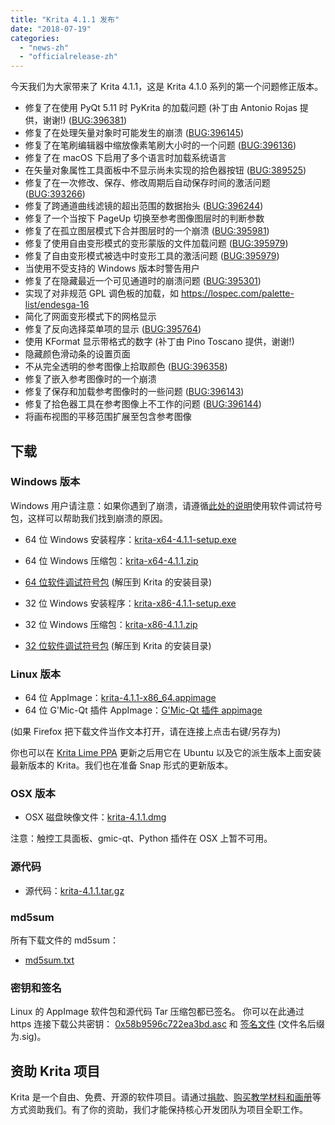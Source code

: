 ```yaml
---
title: "Krita 4.1.1 发布"
date: "2018-07-19"
categories: 
  - "news-zh"
  - "officialrelease-zh"
---
```


今天我们为大家带来了 Krita 4.1.1，这是 Krita 4.1.0 系列的第一个问题修正版本。

- 修复了在使用 PyQt 5.11 时 PyKrita 的加载问题 (补丁由 Antonio Rojas 提供，谢谢!) ([BUG:396381](https://bugs.kde.org/show_bug.cgi?id=396381))
- 修复了在处理矢量对象时可能发生的崩溃 ([BUG:396145](https://bugs.kde.org/show_bug.cgi?id=396145))
- 修复了在笔刷编辑器中缩放像素笔刷大小时的一个问题 ([BUG:396136](https://bugs.kde.org/show_bug.cgi?id=396136))
- 修复了在 macOS 下启用了多个语言时加载系统语言
- 在矢量对象属性工具面板中不显示尚未实现的拾色器按钮 ([BUG:389525](https://bugs.kde.org/show_bug.cgi?id=389525))
- 修复了在一次修改、保存、修改周期后自动保存时间的激活问题 ([BUG:393266](https://bugs.kde.org/show_bug.cgi?id=393266))
- 修复了跨通道曲线滤镜的超出范围的数据抬头 ([BUG:396244](https://bugs.kde.org/show_bug.cgi?id=396244))
- 修复了一个当按下 PageUp 切换至参考图像图层时的判断参数
- 修复了在孤立图层模式下合并图层时的一个崩溃 ([BUG:395981](https://bugs.kde.org/show_bug.cgi?id=395981))
- 修复了使用自由变形模式的变形蒙版的文件加载问题 ([BUG:395979](https://bugs.kde.org/show_bug.cgi?id=395979))
- 修复了自由变形模式被选中时变形工具的激活问题 ([BUG:395979](https://bugs.kde.org/show_bug.cgi?id=395979))
- 当使用不受支持的 Windows 版本时警告用户
- 修复了在隐藏最近一个可见通道时的崩溃问题 ([BUG:395301](https://bugs.kde.org/show_bug.cgi?id=395301))
- 实现了对非规范 GPL 调色板的加载，如 https://lospec.com/palette-list/endesga-16
- 简化了网面变形模式下的网格显示
- 修复了反向选择菜单项的显示 ([BUG:395764](https://bugs.kde.org/show_bug.cgi?id=395764))
- 使用 KFormat 显示带格式的数字 (补丁由 Pino Toscano 提供，谢谢!)
- 隐藏颜色滑动条的设置页面
- 不从完全透明的参考图像上拾取颜色 ([BUG:396358](https://bugs.kde.org/show_bug.cgi?id=396358))
- 修复了嵌入参考图像时的一个崩溃
- 修复了保存和加载参考图像时的一些问题 ([BUG:396143](https://bugs.kde.org/show_bug.cgi?id=396143))
- 修复了拾色器工具在参考图像上不工作的问题 ([BUG:396144](https://bugs.kde.org/show_bug.cgi?id=396144))
- 将画布视图的平移范围扩展至包含参考图像

## 下载

### Windows 版本

Windows 用户请注意：如果你遇到了崩溃，请遵循[此处的说明](https://docs.krita.org/en/reference_manual/dr_minw_debugger.html#dr-minw)使用软件调试符号包，这样可以帮助我们找到崩溃的原因。

- 64 位 Windows 安装程序：[krita-x64-4.1.1-setup.exe](https://download.kde.org/stable/krita/4.1.1/krita-x64-4.1.1-setup.exe)
- 64 位 Windows 压缩包：[krita-x64-4.1.1.zip](https://download.kde.org/stable/krita/4.1.1/krita-x64-4.1.1.zip)
- [64 位软件调试符号包](https://download.kde.org/stable/krita/4.1.1/krita-x64-4.1.1-dbg.zip) (解压到 Krita 的安装目录)

- 32 位 Windows 安装程序：[krita-x86-4.1.1-setup.exe](https://download.kde.org/stable/krita/4.1.1/krita-x86-4.1.1-setup.exe)
- 32 位 Windows 压缩包：[krita-x86-4.1.1.zip](https://download.kde.org/stable/krita/4.1.1/krita-x86-4.1.1.zip)
- [32 位软件调试符号包](https://download.kde.org/stable/krita/4.1.1/krita-x86-4.1.1-dbg.zip) (解压到 Krita 的安装目录)

### Linux 版本

- 64 位 AppImage：[krita-4.1.1-x86_64.appimage](https://download.kde.org/stable/krita/4.1.1/krita-4.1.1-x86_64.appimage)
- 64 位 G'Mic-Qt 插件 AppImage：[G'Mic-Qt 插件 appimage](https://download.kde.org/stable/krita/4.1.1/gmic_krita_qt-x86_64.appimage)

(如果 Firefox 把下载文件当作文本打开，请在连接上点击右键/另存为)

你也可以在 [Krita Lime PPA](https://launchpad.net/%7Ekritalime/+archive/ubuntu/ppa) 更新之后用它在 Ubuntu 以及它的派生版本上面安装最新版本的 Krita。我们也在准备 Snap 形式的更新版本。

### OSX 版本

- OSX 磁盘映像文件：[krita-4.1.1.dmg](https://download.kde.org/stable/krita/4.1.1/krita-4.1.1.dmg)

注意：触控工具面板、gmic-qt、Python 插件在 OSX 上暂不可用。

### 源代码

- 源代码：[krita-4.1.1.tar.gz](https://download.kde.org/stable/krita/4.1.1/krita-4.1.1.tar.gz)

### md5sum

所有下载文件的 md5sum：

- [md5sum.txt](https://download.kde.org/stable/krita/4.1.1/md5sum.txt)

### 密钥和签名

Linux 的 AppImage 软件包和源代码 Tar 压缩包都已签名。 你可以在此通过 https 连接下载公共密钥： [0x58b9596c722ea3bd.asc](https://share.kde.org/index.php/s/fJ99V5mZvuyD0z8) 和 [签名文件](http://download.kde.org/stable/krita/4.1.1/) (文件名后缀为.sig)。

## 资助 Krita 项目

Krita 是一个自由、免费、开源的软件项目。请通过[捐款](https://krita.org/en/support-us/donations/)、[购买教学材料和画册](https://krita.org/en/support-us/shop)等方式资助我们。有了你的资助，我们才能保持核心开发团队为项目全职工作。
